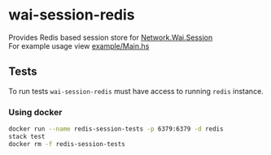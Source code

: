 # wai-session-redis
Provides Redis based session store for [Network.Wai.Session](https://hackage.haskell.org/package/wai-session)  
For example usage view [example/Main.hs](https://github.com/t4ccer/wai-session-redis/tree/main/example/Main.hs)

## Tests
To run tests `wai-session-redis` must have access to running `redis` instance.
### Using docker
```bash
docker run --name redis-session-tests -p 6379:6379 -d redis
stack test
docker rm -f redis-session-tests
```
